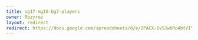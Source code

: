 ```yaml
---
title: sg17-mg10-bg7-players
owner: Rozyroz
layout: redirect
redirect: https://docs.google.com/spreadsheets/d/e/2PACX-1vSJwbRo4btVIYaUDlRlvwxBgSorLiGYTvR1F8NqIMlcRE0EizcdOnr1mT3uCSwEgYRJoMldJpFApxXZ/pubhtml
---
```

